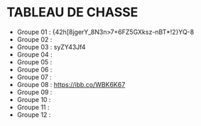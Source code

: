 # TABLEAU DE CHASSE

- Groupe 01 : {​​42h[8jgerY_8N3n>7+6FZ5GXksz-nBT\*!2}​​YQ-8
- Groupe 02 :
- Groupe 03 : syZY43Jf4
- Groupe 04 :
- Groupe 05 :
- Groupe 06 :
- Groupe 07 :
- Groupe 08 : https://ibb.co/WBK6K67
- Groupe 09 :
- Groupe 10 :
- Groupe 11 :
- Groupe 12 :
